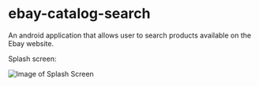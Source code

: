 # ebay-catalog-search
An android application that allows user to search products available on the Ebay website.

Splash screen:

![Image of Splash Screen](https://github.com/chhatbarnikita/ebay-catalog-search/images/splash_screen.png)
